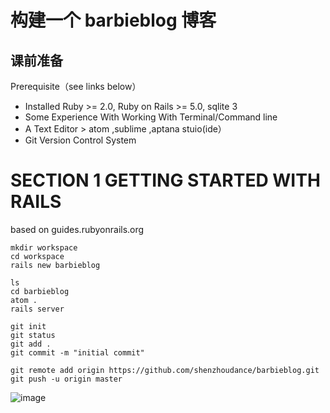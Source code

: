 # 构建一个 barbieblog 博客

## 课前准备

Prerequisite（see links below）

+ Installed Ruby >= 2.0, Ruby on Rails >= 5.0, sqlite 3
+ Some Experience With Working With Terminal/Command line
+ A Text Editor > atom ,sublime ,aptana stuio(ide）
+ Git Version Control System

# SECTION 1 GETTING STARTED WITH RAILS
based on guides.rubyonrails.org

```
mkdir workspace
cd workspace
rails new barbieblog

ls
cd barbieblog
atom .
rails server

git init
git status
git add .
git commit -m "initial commit"

git remote add origin https://github.com/shenzhoudance/barbieblog.git
git push -u origin master
```
![image](https://ws3.sinaimg.cn/large/006tNc79gy1fq45qbb7uij30wk0qm17q.jpg)
